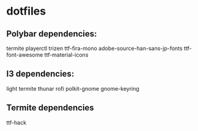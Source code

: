 # dotfiles

## Polybar dependencies:

termite
playerctl
trizen
ttf-fira-mono
adobe-source-han-sans-jp-fonts
ttf-font-awesome
ttf-material-icons

## I3 dependencies:

light
termite
thunar
rofi
polkit-gnome
gnome-keyring

## Termite dependencies
ttf-hack
